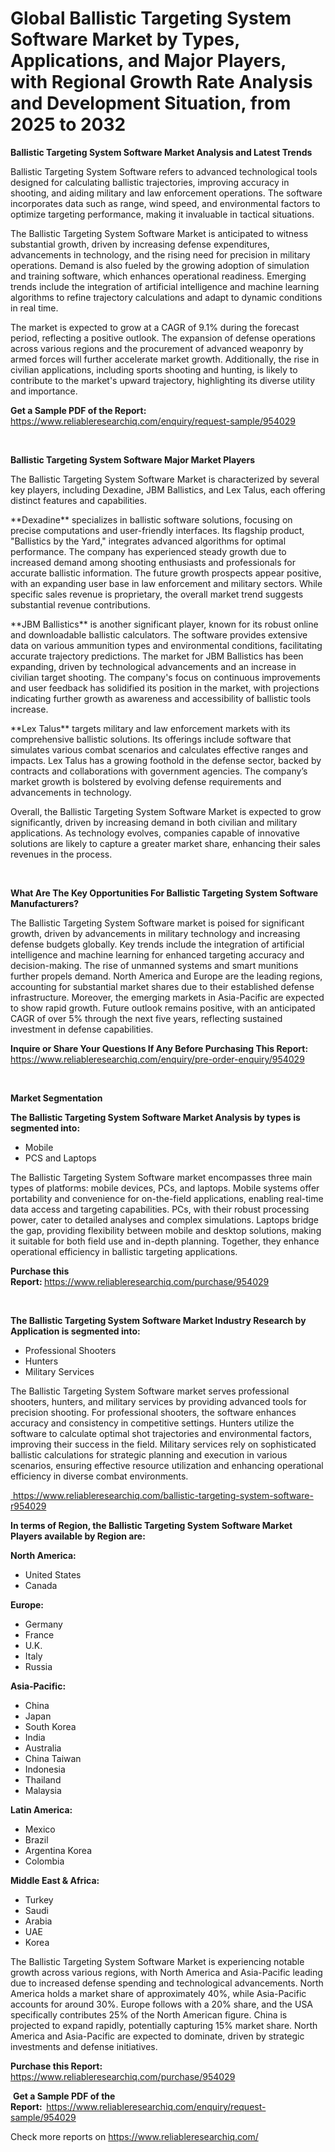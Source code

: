 <p><h1>Global Ballistic Targeting System Software Market by Types, Applications, and Major Players, with Regional Growth Rate Analysis and Development Situation, from 2025 to 2032</h1></p><p><strong>Ballistic Targeting System Software Market Analysis and Latest Trends</strong></p>
<p><p>Ballistic Targeting System Software refers to advanced technological tools designed for calculating ballistic trajectories, improving accuracy in shooting, and aiding military and law enforcement operations. The software incorporates data such as range, wind speed, and environmental factors to optimize targeting performance, making it invaluable in tactical situations.</p><p>The Ballistic Targeting System Software Market is anticipated to witness substantial growth, driven by increasing defense expenditures, advancements in technology, and the rising need for precision in military operations. Demand is also fueled by the growing adoption of simulation and training software, which enhances operational readiness. Emerging trends include the integration of artificial intelligence and machine learning algorithms to refine trajectory calculations and adapt to dynamic conditions in real time.</p><p>The market is expected to grow at a CAGR of 9.1% during the forecast period, reflecting a positive outlook. The expansion of defense operations across various regions and the procurement of advanced weaponry by armed forces will further accelerate market growth. Additionally, the rise in civilian applications, including sports shooting and hunting, is likely to contribute to the market's upward trajectory, highlighting its diverse utility and importance.</p></p>
<p><strong>Get a Sample PDF of the Report:&nbsp;</strong> <a href="https://www.reliableresearchiq.com/enquiry/request-sample/954029?utm_campaign=2735&utm_medium=2&utm_source=Github&utm_content=ia&utm_term=07032025&utm_id=ballistic-targeting-system-software">https://www.reliableresearchiq.com/enquiry/request-sample/954029</a></p>
<p>&nbsp;</p>
<p><strong>Ballistic Targeting System Software Major Market Players</strong></p>
<p><p>The Ballistic Targeting System Software Market is characterized by several key players, including Dexadine, JBM Ballistics, and Lex Talus, each offering distinct features and capabilities.</p><p>**Dexadine** specializes in ballistic software solutions, focusing on precise computations and user-friendly interfaces. Its flagship product, "Ballistics by the Yard," integrates advanced algorithms for optimal performance. The company has experienced steady growth due to increased demand among shooting enthusiasts and professionals for accurate ballistic information. The future growth prospects appear positive, with an expanding user base in law enforcement and military sectors. While specific sales revenue is proprietary, the overall market trend suggests substantial revenue contributions.</p><p>**JBM Ballistics** is another significant player, known for its robust online and downloadable ballistic calculators. The software provides extensive data on various ammunition types and environmental conditions, facilitating accurate trajectory predictions. The market for JBM Ballistics has been expanding, driven by technological advancements and an increase in civilian target shooting. The company's focus on continuous improvements and user feedback has solidified its position in the market, with projections indicating further growth as awareness and accessibility of ballistic tools increase.</p><p>**Lex Talus** targets military and law enforcement markets with its comprehensive ballistic solutions. Its offerings include software that simulates various combat scenarios and calculates effective ranges and impacts. Lex Talus has a growing foothold in the defense sector, backed by contracts and collaborations with government agencies. The company’s market growth is bolstered by evolving defense requirements and advancements in technology.</p><p>Overall, the Ballistic Targeting System Software Market is expected to grow significantly, driven by increasing demand in both civilian and military applications. As technology evolves, companies capable of innovative solutions are likely to capture a greater market share, enhancing their sales revenues in the process.</p></p>
<p>&nbsp;</p>
<p><strong>What Are The Key Opportunities For Ballistic Targeting System Software Manufacturers?</strong></p>
<p><p>The Ballistic Targeting System Software market is poised for significant growth, driven by advancements in military technology and increasing defense budgets globally. Key trends include the integration of artificial intelligence and machine learning for enhanced targeting accuracy and decision-making. The rise of unmanned systems and smart munitions further propels demand. North America and Europe are the leading regions, accounting for substantial market shares due to their established defense infrastructure. Moreover, the emerging markets in Asia-Pacific are expected to show rapid growth. Future outlook remains positive, with an anticipated CAGR of over 5% through the next five years, reflecting sustained investment in defense capabilities.</p></p>
<p><strong>Inquire or Share Your Questions If Any Before Purchasing This Report:</strong> <a href="https://www.reliableresearchiq.com/enquiry/pre-order-enquiry/954029?utm_campaign=2735&utm_medium=2&utm_source=Github&utm_content=ia&utm_term=07032025&utm_id=ballistic-targeting-system-software">https://www.reliableresearchiq.com/enquiry/pre-order-enquiry/954029</a></p>
<p>&nbsp;</p>
<p><strong>Market Segmentation</strong></p>
<p><strong>The Ballistic Targeting System Software Market Analysis by types is segmented into:</strong></p>
<p><ul><li>Mobile</li><li>PCS and Laptops</li></ul></p>
<p><p>The Ballistic Targeting System Software market encompasses three main types of platforms: mobile devices, PCs, and laptops. Mobile systems offer portability and convenience for on-the-field applications, enabling real-time data access and targeting capabilities. PCs, with their robust processing power, cater to detailed analyses and complex simulations. Laptops bridge the gap, providing flexibility between mobile and desktop solutions, making it suitable for both field use and in-depth planning. Together, they enhance operational efficiency in ballistic targeting applications.</p></p>
<p><strong>Purchase this Report:&nbsp;</strong><a href="https://www.reliableresearchiq.com/purchase/954029?utm_campaign=2735&utm_medium=2&utm_source=Github&utm_content=ia&utm_term=07032025&utm_id=ballistic-targeting-system-software">https://www.reliableresearchiq.com/purchase/954029</a></p>
<p>&nbsp;</p>
<p><strong>The Ballistic Targeting System Software Market Industry Research by Application is segmented into:</strong></p>
<p><ul><li>Professional Shooters</li><li>Hunters</li><li>Military Services</li></ul></p>
<p><p>The Ballistic Targeting System Software market serves professional shooters, hunters, and military services by providing advanced tools for precision shooting. For professional shooters, the software enhances accuracy and consistency in competitive settings. Hunters utilize the software to calculate optimal shot trajectories and environmental factors, improving their success in the field. Military services rely on sophisticated ballistic calculations for strategic planning and execution in various scenarios, ensuring effective resource utilization and enhancing operational efficiency in diverse combat environments.</p></p>
<p><a href="https://www.reliableresearchiq.com/ballistic-targeting-system-software-r954029?utm_campaign=2735&utm_medium=2&utm_source=Github&utm_content=ia&utm_term=07032025&utm_id=ballistic-targeting-system-software">&nbsp;https://www.reliableresearchiq.com/ballistic-targeting-system-software-r954029</a></p>
<p><strong>In terms of Region, the Ballistic Targeting System Software Market Players available by Region are:</strong></p>
<p>
    <p> <strong> North America: </strong>
        <ul>
            <li>United States</li>
            <li>Canada</li>
        </ul>
        </p> 
    <p> <strong> Europe: </strong>
        <ul>
            <li>Germany</li>
            <li>France</li>
            <li>U.K.</li>
            <li>Italy</li>
            <li>Russia</li>
        </ul>
        </p> 
    <p> <strong> Asia-Pacific: </strong>
        <ul>
            <li>China</li>
            <li>Japan</li>
            <li>South Korea</li>
            <li>India</li>
            <li>Australia</li>
            <li>China Taiwan</li>
            <li>Indonesia</li>
            <li>Thailand</li>
            <li>Malaysia</li>
        </ul>
        </p> 
    <p> <strong> Latin America: </strong>
        <ul>
            <li>Mexico</li>
            <li>Brazil</li>
            <li>Argentina Korea</li>
            <li>Colombia</li>
        </ul>
        </p> 
    <p> <strong> Middle East & Africa: </strong>
        <ul>
            <li>Turkey</li>
            <li>Saudi</li>
            <li>Arabia</li>
            <li>UAE</li>
            <li>Korea</li>
        </ul>
    </p>
    </p>
<p><p>The Ballistic Targeting System Software Market is experiencing notable growth across various regions, with North America and Asia-Pacific leading due to increased defense spending and technological advancements. North America holds a market share of approximately 40%, while Asia-Pacific accounts for around 30%. Europe follows with a 20% share, and the USA specifically contributes 25% of the North American figure. China is projected to expand rapidly, potentially capturing 15% market share. North America and Asia-Pacific are expected to dominate, driven by strategic investments and defense initiatives.</p></p>
<p><strong>Purchase this Report: </strong><a href="https://www.reliableresearchiq.com/purchase/954029?utm_campaign=2735&utm_medium=2&utm_source=Github&utm_content=ia&utm_term=07032025&utm_id=ballistic-targeting-system-software">https://www.reliableresearchiq.com/purchase/954029</a></p>
<p>&nbsp;<strong>Get a Sample PDF of the Report:&nbsp;&nbsp;</strong><a href="https://www.reliableresearchiq.com/enquiry/request-sample/954029?utm_campaign=2735&utm_medium=2&utm_source=Github&utm_content=ia&utm_term=07032025&utm_id=ballistic-targeting-system-software">https://www.reliableresearchiq.com/enquiry/request-sample/954029</a></p>
<p><strong></strong></p>
<p>Check more reports on <a href="https://www.reliableresearchiq.com/?utm_campaign=2735&utm_medium=2&utm_source=Github&utm_content=ia&utm_term=07032025&utm_id=ballistic-targeting-system-software">https://www.reliableresearchiq.com/</a></p>